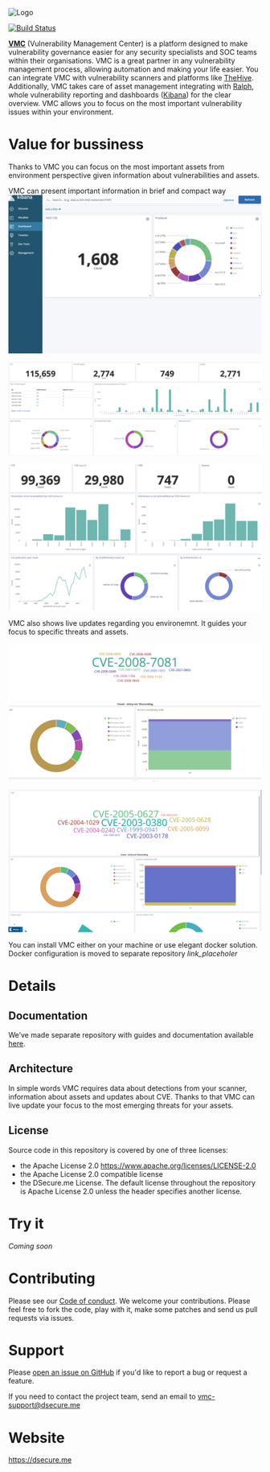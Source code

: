 ![Logo](https://dsecure.me/wp-content/uploads/2019/11/dSecure-1.png)

[![Build Status](https://travis-ci.com/DSecureMe/vmc.svg?branch=master)](https://travis-ci.com/DSecureMe/vmc)

**[VMC](https://dsecure.me)** (Vulnerability Management Center) is a platform designed to make vulnerability governance easier for any security specialists and SOC teams within their organisations. VMC is a great partner in any vulnerability management process, allowing automation and making your life easier. You can integrate VMC with vulnerability scanners and platforms like [TheHive](https://github.com/TheHive-Project/TheHive). Additionally, VMC takes care of asset management integrating with [Ralph](https://github.com/allegro/ralph), whole vulnerability reporting and dashboards ([Kibana](https://github.com/elastic/kibana)) for the clear overview. VMC allows you to focus on the most important vulnerability issues within your environment.

# Value for bussiness
Thanks to VMC you can focus on the most important assets from environment perspective given information about vulnerabilities and assets.

VMC can present important information in brief and compact way
![screen3](https://raw.githubusercontent.com/DSecureMe/vmc/master/images/56517124_1081640865372415_2823128148789428224_n.png)

![screen4](https://raw.githubusercontent.com/DSecureMe/vmc/master/images/58590369_362012701104738_5283209682779897856_n.png)

![screen5](https://raw.githubusercontent.com/DSecureMe/vmc/master/images/67130855_394264208112259_8200620034528116736_n.png)

VMC also shows live updates regarding you environemnt. It guides your focus to specific threats and assets.

![screen1](https://raw.githubusercontent.com/DSecureMe/vmc/master/images/54525102_322316375302297_4724612730252689408_n.png)

![screen2](https://raw.githubusercontent.com/DSecureMe/vmc/master/images/54525980_511427642719427_3614827467690213376_n.png)

You can install VMC either on your machine or use elegant docker solution. Docker configuration is moved to separate repository _link_placeholer_

# Details
## Documentation
We’ve made separate repository with guides and documentation available [here](https://github.com/DSecureMe/vmcDocs).
## Architecture
In simple words VMC requires data about detections from your scanner, information about assets and updates about CVE. Thanks to that VMC can live update your focus to the most emerging threats for your assets.
## License
Source code in this repository is covered by one of three licenses:
* the Apache License 2.0 https://www.apache.org/licenses/LICENSE-2.0
* the Apache License 2.0 compatible license
* the DSecure.me License.
The default license throughout the repository is Apache License 2.0 unless the header specifies another license.

# Try it
_Coming soon_

# Contributing
Please see our [Code of conduct](https://github.com/DSecureMe/vmc/blob/master/CODE_OF_CONDUCT.md). We welcome your contributions. Please feel free to fork the code, play with it, make some patches and send us pull requests via issues.

# Support
Please [open an issue on GitHub](https://github.com/DSecureMe/vmc/issues) if you'd like to report a bug or request a feature.

If you need to contact the project team, send an email to vmc-support@dsecure.me

# Website
https://dsecure.me
